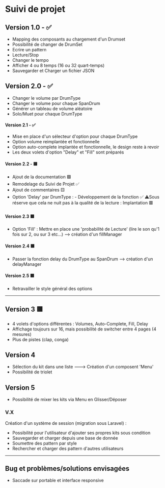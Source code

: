 # Suivi de projet

## Version 1.0 - ✅
- Mapping des composants au chargement d'un Drumset
- Possibilité de changer de DrumSet
- Ecrire un pattern
- Lecture/Stop
- Changer le tempo
- Afficher 4 ou 8 temps (16 ou 32 quart-temps)
- Sauvegarder et Charger un fichier JSON

## Version 2.0 - ✅
- Changer le volume par DrumType
- Changer le volume pour chaque SpanDrum
- Générer un tableau de volume aléatoire 
- Solo/Muet pour chaque DrumType 

#### Version 2.1 - ✅

- Mise en place d'un sélecteur d'option pour chaque DrumType
- Option volume reimplantée et fonctionnelle
- Option auto-complete implantée et fonctionnelle, le design reste à revoir
- Les deux volets d'option "Delay" et "Fill" sont préparés

#### Version 2.2 - 🟨
- Ajout de la documentation 🟩
- Remodelage du Suivi de Projet ✅
- Ajout de commentaires 🟨
- Option 'Delay' par DrumType :
        - Développement de la fonction ✅
⚠️Sous réserve que cela ne nuit pas à la qualité de la lecture : Implantation 🟥

#### Version 2.3 🟥
- Option 'Fill' : Mettre en place une 'probabilité de Lecture' (lire le son qu'1 fois sur 2, ou sur 3 etc...) --> création d'un fillManager

#### Version 2.4 🟥
- Passer la fonction delay du DrumType au SpanDrum --> création d'un delayManager

#### Version 2.5 🟥
- Retravailler le style général des options
----
## Version 3 🟥
- 4 volets d'options différentes : Volumes, Auto-Complete, Fill, Delay
- Affichage toujours sur 16, mais possibilité de switcher entre 4 pages (4 mesures)
- Plus de pistes (clap, conga)


## Version 4 
- Sélection du kit dans une liste ---> Création d'un composent 'Menu'
- Possibilité de triolet

## Version 5
- Possibilité de mixer les kits via Menu en Glisser/Déposer

### V.X
Création d'un système de session (migration sous Laravel) :
- Possibilité pour l'utilisateur d'ajouter ses propres kits sous condition
- Sauvegarder et charger depuis une base de donnée
- Soumettre des pattern par style
- Rechercher et charger des pattern d'autres utilisateurs

----
## Bug et problèmes/solutions envisagées 
- Saccade sur portable et interface responsive






